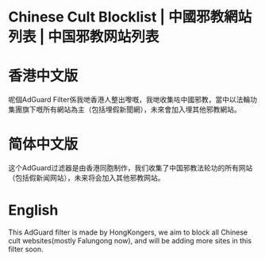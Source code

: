 # Chinese Cult Blocklist | 中國邪教網站列表 | 中国邪教网站列表
# 香港中文版
呢個AdGuard Filter係我哋香港人整出嚟嘅，我哋收集咗中國邪教，當中以法輪功集團旗下嘅所有網站為主（包括埋假新聞網），未來會加入埋其他邪教網站。
# 简体中文版
这个AdGuard过滤器是由香港同胞制作，我们收集了中国邪教法轮功的所有网站（包括假新闻网站），未来将会加入其他邪教网站。
# English
This AdGuard filter is made by HongKongers, we aim to block all Chinese cult websites(mostly Falungong now), and will be adding more sites in this filter soon.
